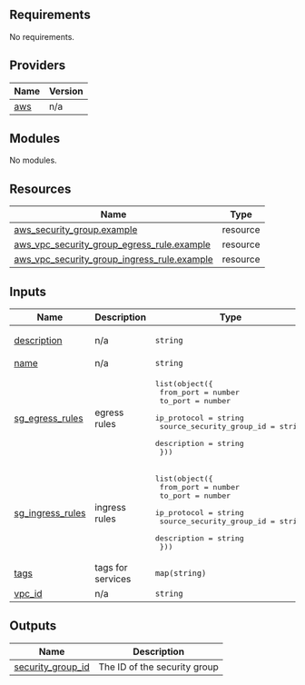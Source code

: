 ## Requirements

No requirements.

## Providers

| Name | Version |
|------|---------|
| <a name="provider_aws"></a> [aws](#provider\_aws) | n/a |

## Modules

No modules.

## Resources

| Name | Type |
|------|------|
| [aws_security_group.example](https://registry.terraform.io/providers/hashicorp/aws/latest/docs/resources/security_group) | resource |
| [aws_vpc_security_group_egress_rule.example](https://registry.terraform.io/providers/hashicorp/aws/latest/docs/resources/vpc_security_group_egress_rule) | resource |
| [aws_vpc_security_group_ingress_rule.example](https://registry.terraform.io/providers/hashicorp/aws/latest/docs/resources/vpc_security_group_ingress_rule) | resource |

## Inputs

| Name | Description | Type | Default | Required |
|------|-------------|------|---------|:--------:|
| <a name="input_description"></a> [description](#input\_description) | n/a | `string` | `"sg created by terraform"` | no |
| <a name="input_name"></a> [name](#input\_name) | n/a | `string` | `null` | no |
| <a name="input_sg_egress_rules"></a> [sg\_egress\_rules](#input\_sg\_egress\_rules) | egress rules | <pre>list(object({<br>    from_port                = number<br>    to_port                  = number<br>    ip_protocol              = string<br>    source_security_group_id = string<br>    description              = string<br>  }))</pre> | n/a | yes |
| <a name="input_sg_ingress_rules"></a> [sg\_ingress\_rules](#input\_sg\_ingress\_rules) | ingress rules | <pre>list(object({<br>    from_port                = number<br>    to_port                  = number<br>    ip_protocol              = string<br>    source_security_group_id = string<br>    description              = string<br>  }))</pre> | n/a | yes |
| <a name="input_tags"></a> [tags](#input\_tags) | tags for services | `map(string)` | `{}` | no |
| <a name="input_vpc_id"></a> [vpc\_id](#input\_vpc\_id) | n/a | `string` | `""` | no |

## Outputs

| Name | Description |
|------|-------------|
| <a name="output_security_group_id"></a> [security\_group\_id](#output\_security\_group\_id) | The ID of the security group |
